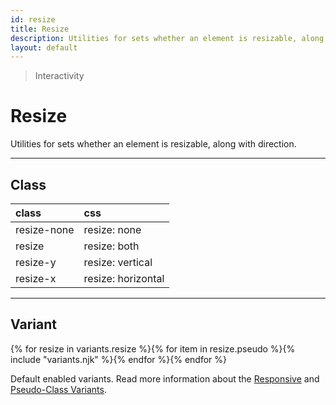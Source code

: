 ```yaml
---
id: resize
title: Resize
description: Utilities for sets whether an element is resizable, along with direction.
layout: default
---
```


> Interactivity

# Resize

Utilities for sets whether an element is resizable, along with direction.

---

## Class

| <span class="px-3 py-1 text-white (dark)text-charcoal-100 bg-charcoal-100 (dark)bg-gray-600 rounded-full">class</span> | <span class="px-3 py-1 text-white (dark)text-charcoal-100 bg-charcoal-100 (dark)bg-gray-600 rounded-full">css</span> |
|:--|:--|
| resize-none | resize: none |
| resize | resize: both |
| resize-y | resize: vertical |
| resize-x | resize: horizontal |

---

## Variant

<y class="flex flex-gap-2 flex-wrap justify-start items-center">{% for resize in variants.resize %}{% for item in resize.pseudo %}{% include "variants.njk" %}{% endfor %}{% endfor %}</y>

Default enabled variants. Read more information about the [Responsive](/responsive) and [Pseudo-Class Variants](/pseudo-class-variants/).

